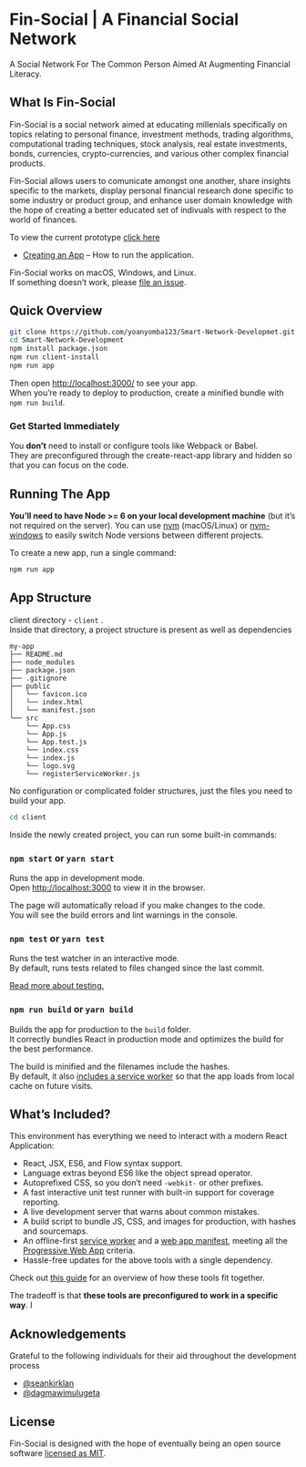 # Fin-Social | A Financial Social Network

A Social Network For The Common Person Aimed At Augmenting Financial Literacy.

## What Is Fin-Social

Fin-Social is a social network aimed at educating millenials specifically on topics relating to personal finance, investment methods, trading algorithms, computational trading techniques, stock analysis, real estate investments, bonds, currencies, crypto-currencies, and various other complex financial products.

Fin-Social allows users to comunicate amongst one another, share insights specific to the markets, display personal financial research done specific to some industry or product group, and enhance user domain knowledge with the hope of creating a better educated set of indivuals with respect to the world of finances.

To view the current prototype [click here](http://calm-beach-77261.herokuapp.com/)

* [Creating an App](#running-the-app) – How to run the application.

Fin-Social works on macOS, Windows, and Linux.<br>
If something doesn’t work, please [file an issue](https://github.com/yoanyomba123/Smart-Network-Developmet/issues/new).

## Quick Overview

```sh
git clone https://github.com/yoanyomba123/Smart-Network-Developmet.git
cd Smart-Network-Development
npm install package.json
npm run client-install
npm run app
```

Then open [http://localhost:3000/](http://localhost:3000/) to see your app.<br>
When you’re ready to deploy to production, create a minified bundle with `npm run build`.

### Get Started Immediately

You **don’t** need to install or configure tools like Webpack or Babel.<br>
They are preconfigured through the create-react-app library and hidden so that you can focus on the code.

## Running The App

**You’ll need to have Node >= 6 on your local development machine** (but it’s not required on the server). You can use [nvm](https://github.com/creationix/nvm#installation) (macOS/Linux) or [nvm-windows](https://github.com/coreybutler/nvm-windows#node-version-manager-nvm-for-windows) to easily switch Node versions between different projects.

To create a new app, run a single command:

```sh
npm run app
```

## App Structure

client directory - `client` .<br>
Inside that directory, a project structure is present as well as dependencies

```
my-app
├── README.md
├── node_modules
├── package.json
├── .gitignore
├── public
│   └── favicon.ico
│   └── index.html
│   └── manifest.json
└── src
    └── App.css
    └── App.js
    └── App.test.js
    └── index.css
    └── index.js
    └── logo.svg
    └── registerServiceWorker.js
```

No configuration or complicated folder structures, just the files you need to build your app.<br>

```sh
cd client
```

Inside the newly created project, you can run some built-in commands:

### `npm start` or `yarn start`

Runs the app in development mode.<br>
Open [http://localhost:3000](http://localhost:3000) to view it in the browser.

The page will automatically reload if you make changes to the code.<br>
You will see the build errors and lint warnings in the console.

### `npm test` or `yarn test`

Runs the test watcher in an interactive mode.<br>
By default, runs tests related to files changed since the last commit.

[Read more about testing.](https://github.com/facebook/create-react-app/blob/master/packages/react-scripts/template/README.md#running-tests)

### `npm run build` or `yarn build`

Builds the app for production to the `build` folder.<br>
It correctly bundles React in production mode and optimizes the build for the best performance.

The build is minified and the filenames include the hashes.<br>
By default, it also [includes a service worker](https://github.com/facebook/create-react-app/blob/master/packages/react-scripts/template/README.md#making-a-progressive-web-app) so that the app loads from local cache on future visits.

## What’s Included?

This environment has everything we need to interact with a modern React Application:

* React, JSX, ES6, and Flow syntax support.
* Language extras beyond ES6 like the object spread operator.
* Autoprefixed CSS, so you don’t need `-webkit-` or other prefixes.
* A fast interactive unit test runner with built-in support for coverage reporting.
* A live development server that warns about common mistakes.
* A build script to bundle JS, CSS, and images for production, with hashes and sourcemaps.
* An offline-first [service worker](https://developers.google.com/web/fundamentals/getting-started/primers/service-workers) and a [web app manifest](https://developers.google.com/web/fundamentals/engage-and-retain/web-app-manifest/), meeting all the [Progressive Web App](https://github.com/facebook/create-react-app/blob/master/packages/react-scripts/template/README.md#making-a-progressive-web-app) criteria.
* Hassle-free updates for the above tools with a single dependency.

Check out [this guide](https://github.com/nitishdayal/cra_closer_look) for an overview of how these tools fit together.

The tradeoff is that **these tools are preconfigured to work in a specific way**. I

## Acknowledgements

Grateful to the following individuals for their aid throughout the development process

* [@seankirklan](https://github.com/Kirkland22)
* [@dagmawimulugeta](https://github.com/dagmawim)

## License

Fin-Social is designed with the hope of eventually being an open source software [licensed as MIT](https://github.com/facebook/create-react-app/blob/master/LICENSE).
